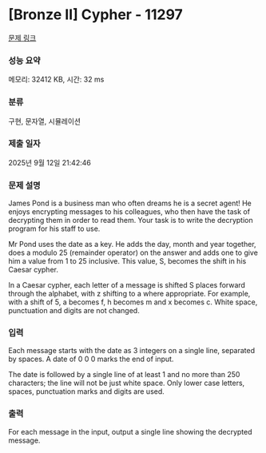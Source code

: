 # [Bronze II] Cypher - 11297 

[문제 링크](https://www.acmicpc.net/problem/11297) 

### 성능 요약

메모리: 32412 KB, 시간: 32 ms

### 분류

구현, 문자열, 시뮬레이션

### 제출 일자

2025년 9월 12일 21:42:46

### 문제 설명

<p>James Pond is a business man who often dreams he is a secret agent! He enjoys encrypting messages to his colleagues, who then have the task of decrypting them in order to read them. Your task is to write the decryption program for his staff to use.</p>

<p>Mr Pond uses the date as a key. He adds the day, month and year together, does a modulo 25 (remainder operator) on the answer and adds one to give him a value from 1 to 25 inclusive. This value, S, becomes the shift in his Caesar cypher.</p>

<p>In a Caesar cypher, each letter of a message is shifted S places forward through the alphabet, with z shifting to a where appropriate. For example, with a shift of 5, a becomes f, h becomes m and x becomes c. White space, punctuation and digits are not changed.</p>

### 입력 

 <p>Each message starts with the date as 3 integers on a single line, separated by spaces. A date of 0 0 0 marks the end of input.</p>

<p>The date is followed by a single line of at least 1 and no more than 250 characters; the line will not be just white space. Only lower case letters, spaces, punctuation marks and digits are used.</p>

### 출력 

 <p>For each message in the input, output a single line showing the decrypted message.</p>

